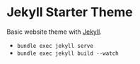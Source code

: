 # Jekyll Starter Theme

Basic website theme with [Jekyll](https://jekyllrb.com/).

* `bundle exec jekyll serve`
* `bundle exec jekyll build --watch`